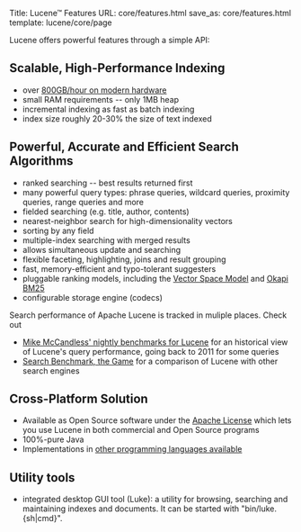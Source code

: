 Title: Lucene™ Features
URL: core/features.html
save_as: core/features.html
template: lucene/core/page

Lucene offers powerful features through a simple API:

## Scalable, High-Performance Indexing

* over [800GB/hour on modern hardware](https://benchmarks.mikemccandless.com/indexing.html)
* small RAM requirements -- only 1MB heap
* incremental indexing as fast as batch indexing
* index size roughly 20-30% the size of text indexed

## Powerful, Accurate and Efficient Search Algorithms

* ranked searching -- best results returned first
* many powerful query types: phrase queries, wildcard queries, proximity queries, range queries and more
* fielded searching (e.g. title, author, contents)
* nearest-neighbor search for high-dimensionality vectors
* sorting by any field
* multiple-index searching with merged results
* allows simultaneous update and searching
* flexible faceting, highlighting, joins and result grouping
* fast, memory-efficient and typo-tolerant suggesters
* pluggable ranking models, including the [Vector Space Model](http://en.wikipedia.org/wiki/Vector_Space_Model) and [Okapi BM25](http://en.wikipedia.org/wiki/Okapi_BM25)
* configurable storage engine (codecs)

Search performance of Apache Lucene is tracked in muliple places. Check out

 * [Mike McCandless' nightly benchmarks for Lucene](https://benchmarks.mikemccandless.com/) for an historical view of Lucene's query performance, going back to 2011 for some queries
 * [Search Benchmark, the Game](https://tantivy-search.github.io/bench/) for a comparison of Lucene with other search engines

## Cross-Platform Solution

* Available as Open Source software under the [Apache License](https://www.apache.org/licenses/LICENSE-2.0.html) which lets you use Lucene in both commercial and Open Source programs
* 100%-pure Java
* Implementations in [other programming languages available](https://cwiki.apache.org/confluence/display/lucene/LuceneImplementations)

## Utility tools

* integrated desktop GUI tool (Luke): a utility for browsing, searching and maintaining indexes and documents. It can be started with "bin/luke.{sh|cmd}".
